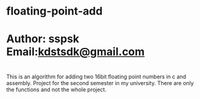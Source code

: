 # floating-point-add
# Author: sspsk Email:kdstsdk@gmail.com
#
This is an algorithm for adding  two 16bit floating point numbers in c and assembly. 
Project for the second semester in my university.
There are only the functions and not the whole project.
